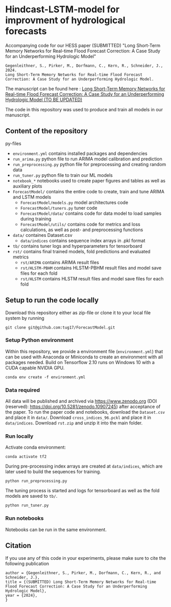 # Hindcast-LSTM-model for improvment of hydrological forecasts
Accompanying code for our HESS paper (SUBMITTED) "Long Short-Term Memory Networks for Real-time Flood Forecast Correction: A Case Study for an Underperforming Hydrologic Model"

```
Gegenleithner, S., Pirker, M., Dorfmann, C., Kern, R., Schneider, J., 2024. 
Long Short-Term Memory Networks for Real-time Flood Forecast Correction: A Case Study for an Underperforming Hydrologic Model. 
```

The manuscript can be found here : [Long Short-Term Memory Networks for Real-time Flood Forecast Correction: A Case Study for an Underperforming Hydrologic Model (TO BE UPDATED)](https://github.com/tug17/ForecastModel)

The code in this repository was used to produce and train all models in our manuscript.


## Content of the repository

py-files
- `environment.yml` contains installed packages and dependencies
- `run_arima.py` python file to run ARIMA model calibration and prediction
- `run_preprocessing.py` python file for preprocessing and creating random data
- `run_tuner.py` python file to train our ML models
- `notebook_*` notebooks used to create paper figures and tables as well as auxiliary plots
- `ForecastModel/` contains the entire code to create, train and tune ARIMA and LSTM models
   - `ForecastModel/models.py` model architectures code 
   - `ForecastModel/tuners.py` tuner code 
   - `ForecastModel/data/` contains code for data model to load samples during training
   - `ForecastModel/utils/` contains code for metrics and loss calculations, as well as post- and preprocessing functions
- `data/` containes Dataset.csv
   - `data/indices` contains sequence index arrays in .pkl format
- `tb/` contains tuner logs and hyperparameters for tensorboard
- `rst/` contains final trained models, fold predictions and evaluated metrics
   - `rst/ARIMA` contains ARIMA result files
   - `rst/HLSTM-PBHM` contains HLSTM-PBHM result files and model save files for each fold
   - `rst/HLSTM` contains HLSTM result files and model save files for each fold
   
## Setup to run the code locally
Download this repository either as zip-file or clone it to your local file system by running

```
git clone git@github.com:tug17/ForecastModel.git
```

### Setup Python environment
Within this repository, we provide a environment file (`environment.yml`) that can be used with Anaconda or Miniconda to create an environment with all packages needed.
Build on Tensorflow 2.10 runs on Windows 10 with a CUDA capable NVIDIA GPU. 

```
conda env create -f environment.yml
```

### Data required
All data will be published and archived via https://www.zenodo.org (DOI (reserved): https://doi.org/10.5281/zenodo.10907245) after acceptance of the paper.
To run the paper code and notebooks, download the `Dataset.csv` and place it in `data/`.
Download `cross_indices_96.pckl` and place it in `data/indices`.
Download `rst.zip` and unzip it into the main folder.

### Run locally
Activate conda environment:

```
conda activate tf2
```

During pre-processing index arrays are created at `data/indices`, which are later used to build the sequences for training.

```
python run_preprocessing.py
```
The tuning process is started and logs for tensorboard as well as the fold models are saved to `tb/`.

```
python run_tuner.py
```

### Run notebooks
Notebooks can be run in the same environment.

## Citation
If you use any of this code in your experiments, please make sure to cite the following publication

```
author = {Gegenleithner, S., Pirker, M., Dorfmann, C., Kern, R., and Schneider, J.},
title = {(SUBMITTED) Long Short-Term Memory Networks for Real-time Flood Forecast Correction: A Case Study for an Underperforming Hydrologic Model},
year = {2024},
}
```

